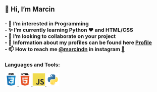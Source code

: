  ## 👋 Hi, I’m Marcin
<h3>
- 👀 I’m interested in Programming <a href= "https://github.com/marcindn?tab=repositories" target="#"></a><br>
- ✨ I’m currently learning Python ❤️ and HTML/CSS<br>
- 💞️ I’m looking to collaborate on your project<br>
- 💫 Information about my profiles can be found here <a href="https://github.com/marcindn/Card_Profil" target="#">Profile</a><br>
- 📫 How to reach me <a href= "https://www.instagram.com/marcindn/" target="#">@marcindn</a> in instagram <a href= "https://soundcloud.com/user-697043942" target="#"> 🥂</a><br>
</h3>
<p align="left">
  
</p>
<h3 align="left">Languages and Tools:</h3>
<p align="left"> <a href="https://www.w3schools.com/css/" target="_blank" rel="noreferrer"> <img src="https://raw.githubusercontent.com/devicons/devicon/master/icons/css3/css3-original-wordmark.svg" alt="css3" width="40" height="40"/> </a> <a href="https://www.w3.org/html/" target="_blank" rel="noreferrer"> <img src="https://raw.githubusercontent.com/devicons/devicon/master/icons/html5/html5-original-wordmark.svg" alt="html5" width="40" height="40"/> </a> <a href="https://developer.mozilla.org/en-US/docs/Web/JavaScript" target="_blank" rel="noreferrer"> <img src="https://raw.githubusercontent.com/devicons/devicon/master/icons/javascript/javascript-original.svg" alt="javascript" width="40" height="40"/> </a> <a href="https://www.python.org" target="_blank" rel="noreferrer"> <img src="https://raw.githubusercontent.com/devicons/devicon/master/icons/python/python-original.svg" alt="python" width="40" height="40"/> </a> </p>
